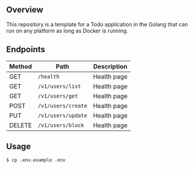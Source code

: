 ## Overview

This repository is a template for a Todo application in the Golang that can run on any platform as long as Docker is running.

## Endpoints

Method | Path               | Description |                                                                         
---    |--------------------|--------------
GET    | `/health`          | Health page |
GET    | `/v1/users/list`   | Health page |
GET    | `/v1/users/get`    | Health page |
POST   | `/v1/users/create` | Health page |
PUT    | `/v1/users/update` | Health page |
DELETE | `/v1/users/block`  | Health page |

## Usage

```shell
$ cp .env.example .env
```
